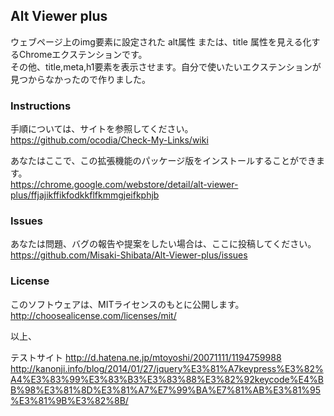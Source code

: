 ## Alt Viewer plus

ウェブページ上のimg要素に設定された alt属性 または、title 属性を見える化するChromeエクステンションです。  
その他、title,meta,h1要素を表示させます。自分で使いたいエクステンションが見つからなかったので作りました。  

### Instructions

手順については、サイトを参照してください。  
https://github.com/ocodia/Check-My-Links/wiki

あなたはここで、この拡張機能のパッケージ版をインストールすることができます。  
https://chrome.google.com/webstore/detail/alt-viewer-plus/ffjajikffikfodkkflfkmmgjeifkphjb

### Issues

あなたは問題、バグの報告や提案をしたい場合は、ここに投稿してください。  
https://github.com/Misaki-Shibata/Alt-Viewer-plus/issues  

### License

このソフトウェアは、MITライセンスのもとに公開します。  
http://choosealicense.com/licenses/mit/

以上、


テストサイト
http://d.hatena.ne.jp/mtoyoshi/20071111/1194759988
http://kanonji.info/blog/2014/01/27/jquery%E3%81%A7keypress%E3%82%A4%E3%83%99%E3%83%B3%E3%83%88%E3%82%92keycode%E4%BB%98%E3%81%8D%E3%81%A7%E7%99%BA%E7%81%AB%E3%81%95%E3%81%9B%E3%82%8B/
